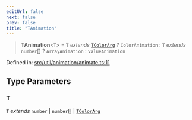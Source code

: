 ```yaml
---
editUrl: false
next: false
prev: false
title: "TAnimation"
---
```


> **TAnimation**\<`T`\> = `T` *extends* [`TColorArg`](/api/type-aliases/tcolorarg/) ? `ColorAnimation` : `T` *extends* `number`[] ? `ArrayAnimation` : `ValueAnimation`

Defined in: [src/util/animation/animate.ts:11](https://github.com/fabricjs/fabric.js/blob/e114448a1bce9b68a3e1bba337bc0c83a35c1aa5/src/util/animation/animate.ts#L11)

## Type Parameters

### T

`T` *extends* `number` \| `number`[] \| [`TColorArg`](/api/type-aliases/tcolorarg/)
